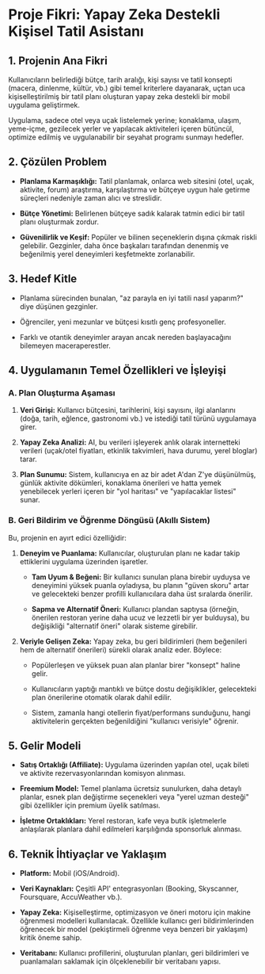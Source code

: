 # Proje Fikri: Yapay Zeka Destekli Kişisel Tatil Asistanı

## 1. Projenin Ana Fikri

Kullanıcıların belirlediği bütçe, tarih aralığı, kişi sayısı ve tatil konsepti (macera, dinlenme, kültür, vb.) gibi temel kriterlere dayanarak, uçtan uca kişiselleştirilmiş bir tatil planı oluşturan yapay zeka destekli bir mobil uygulama geliştirmek.

Uygulama, sadece otel veya uçak listelemek yerine; konaklama, ulaşım, yeme-içme, gezilecek yerler ve yapılacak aktiviteleri içeren bütüncül, optimize edilmiş ve uygulanabilir bir seyahat programı sunmayı hedefler.

## 2. Çözülen Problem

- **Planlama Karmaşıklığı:** Tatil planlamak, onlarca web sitesini (otel, uçak, aktivite, forum) araştırma, karşılaştırma ve bütçeye uygun hale getirme süreçleri nedeniyle zaman alıcı ve streslidir.
    
- **Bütçe Yönetimi:** Belirlenen bütçeye sadık kalarak tatmin edici bir tatil planı oluşturmak zordur.
    
- **Güvenilirlik ve Keşif:** Popüler ve bilinen seçeneklerin dışına çıkmak riskli gelebilir. Gezginler, daha önce başkaları tarafından denenmiş ve beğenilmiş yerel deneyimleri keşfetmekte zorlanabilir.
    

## 3. Hedef Kitle

- Planlama sürecinden bunalan, "az parayla en iyi tatili nasıl yaparım?" diye düşünen gezginler.
    
- Öğrenciler, yeni mezunlar ve bütçesi kısıtlı genç profesyoneller.
    
- Farklı ve otantik deneyimler arayan ancak nereden başlayacağını bilemeyen maceraperestler.
    

## 4. Uygulamanın Temel Özellikleri ve İşleyişi

### A. Plan Oluşturma Aşaması

1. **Veri Girişi:** Kullanıcı bütçesini, tarihlerini, kişi sayısını, ilgi alanlarını (doğa, tarih, eğlence, gastronomi vb.) ve istediği tatil türünü uygulamaya girer.
    
2. **Yapay Zeka Analizi:** AI, bu verileri işleyerek anlık olarak internetteki verileri (uçak/otel fiyatları, etkinlik takvimleri, hava durumu, yerel bloglar) tarar.
    
3. **Plan Sunumu:** Sistem, kullanıcıya en az bir adet A'dan Z'ye düşünülmüş, günlük aktivite dökümleri, konaklama önerileri ve hatta yemek yenebilecek yerleri içeren bir "yol haritası" ve "yapılacaklar listesi" sunar.
    

### B. Geri Bildirim ve Öğrenme Döngüsü (Akıllı Sistem)

Bu, projenin en ayırt edici özelliğidir:

1. **Deneyim ve Puanlama:** Kullanıcılar, oluşturulan planı ne kadar takip ettiklerini uygulama üzerinden işaretler.
    
    - **Tam Uyum & Beğeni:** Bir kullanıcı sunulan plana birebir uyduysa ve deneyimini yüksek puanla oyladıysa, bu planın "güven skoru" artar ve gelecekteki benzer profilli kullanıcılara daha üst sıralarda önerilir.
        
    - **Sapma ve Alternatif Öneri:** Kullanıcı plandan saptıysa (örneğin, önerilen restoran yerine daha ucuz ve lezzetli bir yer bulduysa), bu değişikliği "alternatif öneri" olarak sisteme girebilir.
        
2. **Veriyle Gelişen Zeka:** Yapay zeka, bu geri bildirimleri (hem beğenileri hem de alternatif önerileri) sürekli olarak analiz eder. Böylece:
    
    - Popülerleşen ve yüksek puan alan planlar birer "konsept" haline gelir.
        
    - Kullanıcıların yaptığı mantıklı ve bütçe dostu değişiklikler, gelecekteki plan önerilerine otomatik olarak dahil edilir.
        
    - Sistem, zamanla hangi otellerin fiyat/performans sunduğunu, hangi aktivitelerin gerçekten beğenildiğini "kullanıcı verisiyle" öğrenir.
        

## 5. Gelir Modeli

- **Satış Ortaklığı (Affiliate):** Uygulama üzerinden yapılan otel, uçak bileti ve aktivite rezervasyonlarından komisyon alınması.
    
- **Freemium Model:** Temel planlama ücretsiz sunulurken, daha detaylı planlar, esnek plan değiştirme seçenekleri veya "yerel uzman desteği" gibi özellikler için premium üyelik satılması.
    
- **İşletme Ortaklıkları:** Yerel restoran, kafe veya butik işletmelerle anlaşılarak planlara dahil edilmeleri karşılığında sponsorluk alınması.
    

## 6. Teknik İhtiyaçlar ve Yaklaşım

- **Platform:** Mobil (iOS/Android).
    
- **Veri Kaynakları:** Çeşitli API' entegrasyonları (Booking, Skyscanner, Foursquare, AccuWeather vb.).
    
- **Yapay Zeka:** Kişiselleştirme, optimizasyon ve öneri motoru için makine öğrenmesi modelleri kullanılacak. Özellikle kullanıcı geri bildirimlerinden öğrenecek bir model (pekiştirmeli öğrenme veya benzeri bir yaklaşım) kritik öneme sahip.
    
- **Veritabanı:** Kullanıcı profillerini, oluşturulan planları, geri bildirimleri ve puanlamaları saklamak için ölçeklenebilir bir veritabanı yapısı.